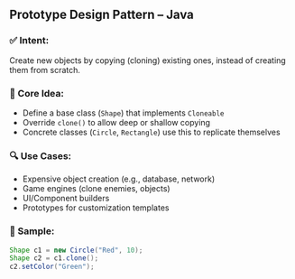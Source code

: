 ## Prototype Design Pattern – Java

### ✅ Intent:
Create new objects by copying (cloning) existing ones, instead of creating them from scratch.

### 🧬 Core Idea:
- Define a base class (`Shape`) that implements `Cloneable`
- Override `clone()` to allow deep or shallow copying
- Concrete classes (`Circle`, `Rectangle`) use this to replicate themselves

### 🔍 Use Cases:
- Expensive object creation (e.g., database, network)
- Game engines (clone enemies, objects)
- UI/Component builders
- Prototypes for customization templates

### 🚀 Sample:
```java
Shape c1 = new Circle("Red", 10);
Shape c2 = c1.clone();
c2.setColor("Green");
